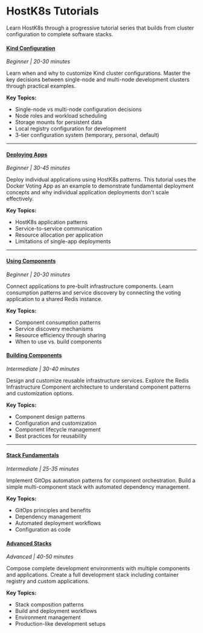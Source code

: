 # HostK8s Tutorials

Learn HostK8s through a progressive tutorial series that builds from cluster configuration to complete software stacks.

#### [Kind Configuration](cluster.md)
*Beginner | 20-30 minutes*

Learn when and why to customize Kind cluster configurations. Master the key decisions between single-node and multi-node development clusters through practical examples.

**Key Topics:**
- Single-node vs multi-node configuration decisions
- Node roles and workload scheduling
- Storage mounts for persistent data
- Local registry configuration for development
- 3-tier configuration system (temporary, personal, default)

---

#### [Deploying Apps](apps.md)
*Beginner | 30-45 minutes*

Deploy individual applications using HostK8s patterns. This tutorial uses the Docker Voting App as an example to demonstrate fundamental deployment concepts and why individual application deployments don't scale effectively.

**Key Topics:**
- HostK8s application patterns
- Service-to-service communication
- Resource allocation per application
- Limitations of single-app deployments

---

#### [Using Components](shared-components.md)
*Beginner | 20-30 minutes*

Connect applications to pre-built infrastructure components. Learn consumption patterns and service discovery by connecting the voting application to a shared Redis instance.

**Key Topics:**
- Component consumption patterns
- Service discovery mechanisms
- Resource efficiency through sharing
- When to use vs. build components

#### [Building Components](components.md)
*Intermediate | 30-40 minutes*

Design and customize reusable infrastructure services. Explore the Redis Infrastructure Component architecture to understand component patterns and customization options.

**Key Topics:**
- Component design patterns
- Configuration and customization
- Component lifecycle management
- Best practices for reusability

---

#### [Stack Fundamentals](gitops-fundamentals.md)
*Intermediate | 25-35 minutes*

Implement GitOps automation patterns for component orchestration. Build a simple multi-component stack with automated dependency management.

**Key Topics:**
- GitOps principles and benefits
- Dependency management
- Automated deployment workflows
- Configuration as code

#### [Advanced Stacks](stacks.md)
*Advanced | 40-50 minutes*

Compose complete development environments with multiple components and applications. Create a full development stack including container registry and custom applications.

**Key Topics:**
- Stack composition patterns
- Build and deployment workflows
- Environment management
- Production-like development setups
